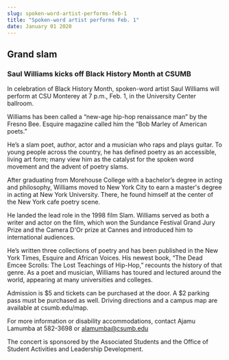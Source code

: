 ```yaml
---
slug: spoken-word-artist-performs-feb-1
title: "Spoken-word artist performs Feb. 1"
date: January 01 2020
---
```


 
<h2>Grand slam</h2>
<h3>Saul Williams kicks off Black History Month at CSUMB</h3>
<p>
  In celebration of Black History Month, spoken-word artist Saul Williams will
  perform at CSU Monterey at 7 p.m., Feb. 1, in the University Center ballroom.
</p>
<p>
  Williams has been called a “new-age hip-hop renaissance man” by the Fresno
  Bee. Esquire magazine called him the “Bob Marley of American poets.”
</p>
<p>
  He’s a slam poet, author, actor and a musician who raps and plays guitar. To
  young people across the country, he has defined poetry as an accessible,
  living art form; many view him as the catalyst for the spoken word movement
  and the advent of poetry slams.
</p>
<p>
  After graduating from Morehouse College with a bachelor’s degree in acting and
  philosophy, Williams moved to New York City to earn a master's degree in
  acting at New York University. There, he found himself at the center of the
  New York cafe poetry scene.
</p>
<p>
  He landed the lead role in the 1998 film Slam. Williams served as both a
  writer and actor on the film, which won the Sundance Festival Grand Jury Prize
  and the Camera D'Or prize at Cannes and introduced him to international
  audiences.
</p>
<p>
  He’s written three collections of poetry and has been published in the New
  York Times, Esquire and African Voices. His newest book, “The Dead Emcee
  Scrolls: The Lost Teachings of Hip-Hop,” recounts the history of that genre.
  As a poet and musician, Williams has toured and lectured around the world,
  appearing at many universities and colleges.
</p>
<p>
  Admission is $5 and tickets can be purchased at the door. A $2 parking pass
  must be purchased as well. Driving directions and a campus map are available
  at csumb.edu/map.
</p>
<p>
  For more information or disability accommodations, contact Ajamu Lamumba at
  582-3698 or
  <a
    href="&#109;&#97;&#105;&#108;&#116;&#x6f;&#x3a;&#x61;&#x6c;&#x61;&#109;&#117;&#109;&#98;&#97;&#x40;&#x63;&#x73;&#x75;&#x6d;&#98;&#46;&#101;&#100;&#117;"
    >alamumba@csumb.edu</a
  >
</p>
<p>
  The concert is sponsored by the Associated Students and the Office of Student
  Activities and Leadership Development.
</p>
<p></p>
<p></p>
 
